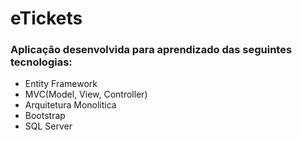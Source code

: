 # eTickets

### Aplicação desenvolvida para aprendizado das seguintes tecnologias:
- Entity Framework
- MVC(Model, View, Controller)
- Arquitetura Monolitica
- Bootstrap
- SQL Server

